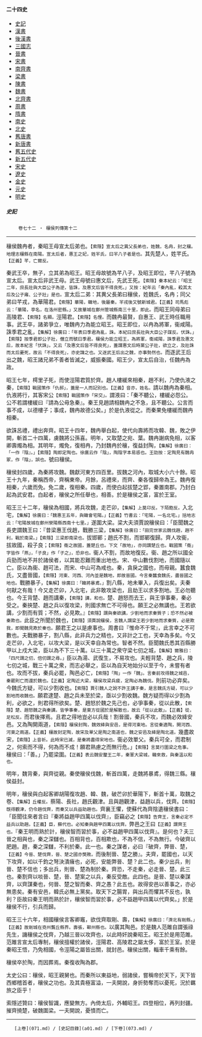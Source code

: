  



#### 二十四史

*   [史記](../a01/a01.md)
*   [漢書](../a02/a02.md)
*   [後漢書](../a03/a03.md)
*   [三國志](../a04/a04.md)
*   [晉書](../a05/a05.md)
*   [宋書](../a06/a06.md)
*   [南齊書](../a07/a07.md)
*   [梁書](../a08/a08.md)
*   [陳書](../a09/a09.md)
*   [魏書](../a10/a10.md)
*   [北齊書](../a11/a11.md)
*   [周書](../a12/a12.md)
*   [隋書](../a13/a13.md)
*   [南史](../a14/a14.md)
*   [北史](../a15/a15.md)
*   [舊唐書](../a16/a16.md)
*   [新唐書](../a17/a17.md)
*   [舊五代史](../a18/a18.md)
*   [新五代史](../a19/a19.md)
*   [宋史](../a20/a20.md)
*   [遼史](../a21/a21.md)
*   [金史](../a22/a22.md)
*   [元史](../a23/a23.md)
*   [明史](../a24/a24.md)


##### 史記
　　 `卷七十二 ‧ 穰侯列傳第十二`

* * *

穰侯魏冉者，秦昭王母宣太后弟也。`【索隱】宣太后之異父長弟也，姓魏，名冉，封之穰。地理志穰縣在南陽。宣太后者，惠王之妃，姓羋氏，曰羋八子者是也。`其先楚人，姓芊氏。`【正義】芊，亡爾反。`

秦武王卒，無子，立其弟為昭王。昭王母故號為芊八子，及昭王即位，芊八子號為宣太后。宣太后非武王母。武王母號曰惠文后，先武王死。`【索隱】秦本紀云：「昭王二年，庶長壯與大臣公子為逆，皆誅，及惠文后皆不得良死。」又按：紀年云「秦內亂，殺其太后及公子雍、公子壯」是也。`宣太后二弟：其異父長弟曰穰侯，姓魏氏，名冉；同父弟曰芊戎，為華陽君。`【索隱】華陽，韓地，後屬秦。羋戎後又號新城君。【正義】司馬彪云：「華陽，亭名，在洛州密縣。」又故華城在鄭州管城縣南三十里，即此。`而昭王同母弟曰高陵君、`【索隱】名顯。`涇陽君。`【索隱】名悝。`而魏冉最賢，自惠王、武王時任職用事。武王卒，諸弟爭立，唯魏冉力為能立昭王。昭王即位，以冉為將軍，衞咸陽。誅季君之亂，`【集解】徐廣曰：「年表曰季君為亂，誅。本紀曰庶長壯與大臣公子謀反。伏誅。」【索隱】按季君即公子壯，僭立而號曰季君。穰侯力能立昭王，為將軍，衞咸陽，誅季君及惠文后，故本紀言「伏誅」。又云「及惠文后皆不得良死」，蓋謂惠文后時黨公子壯，欲立之，及壯誅而太后憂死，故云「不得良死」，亦史諱之也。又逐武王后出之魏，亦事勢然也。`而逐武王后出之魏，昭王諸兄弟不善者皆滅之，威振秦國。昭王少，宣太后自治，任魏冉為政。

昭王七年，樗里子死，而使涇陽君質於齊。趙人樓緩來相秦，趙不利，乃使仇液之秦，`【索隱】戰國策作「仇郝」，蓋是一人而記別也。【正義】音亦，姓名。`請以魏冉為秦相。仇液將行，其客宋公`【索隱】戰國策作「宋交」。`謂液曰：「秦不聽公，樓緩必怨公。公不若謂樓緩曰『請為公毋急秦』。秦王見趙請相魏冉之不急，且不聽公。公言而事不成，以德樓子；事成，魏冉故德公矣。」於是仇液從之。而秦果免樓緩而魏冉相秦。

欲誅呂禮，禮出奔齊。昭王十四年，魏冉舉白起，使代向壽將而攻韓、魏，敗之伊闕，斬首二十四萬，虜魏將公孫喜。明年，又取楚之宛、葉。魏冉謝病免相，以客卿壽燭為相。其明年，燭免，復相冉，乃封魏冉於穰，復益封陶，`【集解】徐廣曰：「一作『陰』。」【索隱】陶即定陶也。徐廣云作「陰」，陶陰字本易惑也。王劭按：定陶見有魏冉冢，作「陰」，誤也。`號曰穰侯。

穰侯封四歲，為秦將攻魏。魏獻河東方四百里。拔魏之河內，取城大小六十餘。昭王十九年，秦稱西帝，齊稱東帝。月餘，呂禮來，而齊、秦各復歸帝為王。魏冉復相秦，六歲而免。免二歲，復相秦。四歲，而使白起拔楚之郢，秦置南郡。乃封白起為武安君。白起者，穰侯之所任舉也，相善。於是穰侯之富，富於王室。

昭王三十二年，穰侯為相國，將兵攻魏，走芒卯，`【集解】上莫卬反。下陌飽反。`入北宅，`【集解】徐廣曰：「魏惠王五年，與韓會宅陽。」【正義】竹書云：「宅陽，一名北宅。」括地志云：「宅陽故城在鄭州滎陽縣西南十七里。」`遂圍大梁。梁大夫須賈說穰侯曰：「臣聞魏之長吏謂魏王曰：『昔梁惠王伐趙，戰勝三梁，`【集解】徐廣曰：「田完世家云魏伐趙，趙不利，戰於南梁。」【索隱】三梁即南梁也。`拔邯鄲；趙氏不割，而邯鄲復歸。齊人攻衞，拔故國，殺子良；`【索隱】衞之故國，蓋楚丘也。下文「故地」，亦同謂楚丘也。戰國策「衞」字皆作「燕」，「子良」作「子之」，恐非也。`衞人不割，而故地復反。衞、趙之所以國全兵勁而地不并於諸侯者，以其能忍難而重出地也。宋、中山數伐割地，而國隨以亡。臣以為衞、趙可法，而宋、中山可為戒也。秦，貪戾之國也，而毋親。蠶食魏氏，又盡晉國，`【索隱】河東、河西、河內並是魏地，即故晉國。今言秦蠶食魏氏，盡晉國之地也。`戰勝暴子，`【集解】徐廣曰：「韓將暴鳶。」`割八縣，地未畢入，兵復出矣。夫秦何猒之有哉！今又走芒卯，入北宅，此非敢攻梁也，且劫王以求多割地。王必勿聽也。今王背楚、趙而講秦，`【索隱】講，和也。`楚、趙怒而去王，與王爭事秦，秦必受之。秦挾楚、趙之兵以復攻梁，則國求無亡不可得也。願王之必無講也。王若欲講，少割而有質；不然，必見欺。』`【索隱】謂與秦欲講，少割地而求秦質子；恐不然必被秦欺也。`此臣之所聞於魏也，`【索隱】須賈說穰侯，言魏人謂梁王若少割地而求秦質，必是欺我，即聞魏見欺於秦也。`願君王之以是慮事也。周書曰『惟命不于常』，此言幸之不可數也。夫戰勝暴子，割八縣，此非兵力之精也，又非計之工也，天幸為多矣。今又走芒卯，入北宅，以攻大梁，是以天幸自為常也。智者不然。臣聞魏氏悉其百縣勝甲以上戍大梁，臣以為不下三十萬。以三十萬之衆守梁七仞之城，`【集解】爾雅曰：「四尺謂之仞，倍仞謂之尋。」`臣以為湯、武復生，不易攻也。夫輕背楚、趙之兵，陵七仞之城，戰三十萬之衆，而志必舉之，臣以為自天地始分以至于今，未嘗有者也。攻而不拔，秦兵必罷，陶邑必亡，`【索隱】「陶」一作「魏」。言秦前攻得魏之城邑，秦罷則亡而還於魏也。【正義】定陶近大梁，穰侯攻梁兵疲，定陶必為魏伐。`則前功必弃矣。今魏氏方疑，可以少割收也。`【索隱】賈引魏人之說不許王講于秦，是言魏氏方疑，可以少割地而收魏也。`願君逮楚、趙之兵未至於梁，亟以少割收魏。魏方疑而得以少割為利，必欲之，則君得所欲矣。楚、趙怒於魏之先己也，必爭事秦，從以此散，`【索隱】楚、趙怒魏之與秦講，皆爭事秦，是東方從國於是解散也，故云「從以此散」。【正義】從，足松反。`而君後擇焉。且君之得地豈必以兵哉！割晉國，秦兵不攻，而魏必效絳安邑。又為陶開兩道，`【索隱】穰侯封陶，魏效絳與安邑，是得河東地。言從秦適陶，開河西、河東之兩道。【正義】穰故封定陶，故宋及單父是陶之南道也，魏之安邑及絳是陶北道。`幾盡故宋，`【索隱】上音祈。此時宋已滅，是秦將盡得宋地也。`衞必效單父。秦兵可全，而君制之，何索而不得，何為而不成！願君熟慮之而無行危。」`【索隱】言莫行圍梁之危事。`穰侯曰：「善。」乃罷梁圍。`【正義】表云魏安釐王二年，秦軍大梁城，韓來救，與秦溫以和也。`

明年，魏背秦，與齊從親。秦使穰侯伐魏，斬首四萬，走魏將暴鳶，得魏三縣。穰侯益封。

明年，穰侯與白起客卿胡陽復攻趙、韓、魏，破芒卯於華陽下，斬首十萬，取魏之卷、`【集解】丘權反。`蔡陽、長社，趙氏觀津。且與趙觀津，益趙以兵，伐齊。`【索隱】旣得觀津，仍令趙伐齊，而秦又以兵益助趙也。`齊襄王懼，使蘇代為齊陰遺穰侯書曰：「臣聞往來者言曰『秦將益趙甲四萬以伐齊』，臣竊必之`【索隱】告齊王，言秦必定不益兵以助趙。【正義】臣，蘇代也。必知秦與趙甲四萬以伐齊。`弊邑之王曰`【正義】謂齊王也。`『秦王明而熟於計，穰侯智而習於事，必不益趙甲四萬以伐齊』。是何也？夫三晉之相與也，秦之深讎也。百相背也，百相欺也，不為不信，不為無行。今破齊以肥趙。趙，秦之深讎，不利於秦。此一也。秦之謀者，必曰『破齊，弊晉、楚，`【正義】今晉、楚伐齊，晉、楚之國亦獘敗。`而後制晉、楚之勝』。夫齊，罷國也，以天下攻齊，如以千鈞之弩決潰癕也，必死，安能弊晉、楚？此二也。秦少出兵，則晉、楚不信也；多出兵，則晉、楚為制於秦。齊恐，不走秦，必走晉、楚。此三也。秦割齊以啖晉、楚，晉、楚案之以兵，秦反受敵。此四也。是晉、楚以秦謀齊，以齊謀秦也，何晉、楚之智而秦、齊之愚？此五也。故得安邑以善事之，亦必無患矣。秦有安邑，韓氏必無上黨矣。取天下之腸胃，與出兵而懼其不反也，孰利？臣故曰秦王明而熟於計，穰侯智而習於事，必不益趙甲四萬以代齊矣。」於是穰侯不行，引兵而歸。

昭王三十六年，相國穰侯言客卿竈，欲伐齊取剛、壽，`【集解】徐廣曰：「濟北有剛縣。」【正義】故剛城在兗州龔丘縣界。壽張，鄆州縣也。`以廣其陶邑。於是魏人范雎自謂張祿先生，譏穰侯之伐齊，乃越三晉以攻齊也，以此時奸說秦昭王。昭王於是用范雎。范雎言宣太后專制，穰侯擅權於諸侯，涇陽君、高陵君之屬太侈，富於王室。於是秦昭王悟，乃免相國，令涇陽之屬皆出關，就封邑。穰侯出關，輜車千乘有餘。

穰侯卒於陶，而因葬焉。秦復收陶為郡。

太史公曰：穰侯，昭王親舅也。而秦所以東益地，弱諸侯，嘗稱帝於天下，天下皆西鄉稽首者，穰侯之功也。及其貴極富溢，一夫開說，身折勢奪而以憂死，況於羈旅之臣乎！

索隱述贊曰：穰侯智識，應變無方。內倚太后，外輔昭王。四登相位，再列封疆。摧齊撓楚，破魏圍梁。一夫開說，憂憤而亡。

* * *

       [上卷](071.md) / [史記目錄](a01.md) / [下卷](073.md) /

    